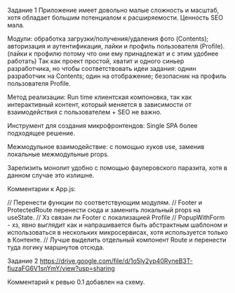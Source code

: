 Задание 1
Приложение имеет довольно малые сложность и масштаб, хотя обладает большим потенциалом к расширяемости. Ценность SEO мала.

Модули: обработка загрузки/получения/удаления фото (Contents); авторизация и аутентификация, лайки и профиль пользователя (Profile). (лайки к профилю потому что они ему принадлежат и с этим удобнее работать)
Так как проект простой, хватит и одного синьер разработчика, но чтобы соответствовать идеи задания: однин разработчик на Contents; один на отображение; безопасник на профиль пользователя Profile.

Метод реализации: Run time клиентская компоновка, так как интерактивный контент, который меняется в зависимости от взаимодействия с пользователем + SEO не важно.

Инструмент для создания микрофронтендов: Single SPA более подходящее решение.

Межмодульное взаимодействие: с помощью хуков use, заменив локальные межмодульные props.

Зарелизить монолит удобно с помощью фаулеровского паразита, хотя в данном случае это излишне.

Комментарии к App.js:

// Перенести функции по соответствующим модулям.
// Footer и ProtectedRoute перенести сюда и заменить локальный props на useState.
// Хз связан ли Footer с локализацией Profile
// PopupWithForm - хз, явно выглядит как и напрашивается быть абстрактным шаблоном и использоваться в нескольких микросервисах, хотя используется только в Контенте.
// Лучше выделить отдельный компонент Route и перенести туда логику маршнутов отсюда.


Задание 2
https://drive.google.com/file/d/1o5ly2yp40RyneB3T-fiuzaFG6V1snYmY/view?usp=sharing

Комментарий к ревью 0.1 добавлен на схему.
